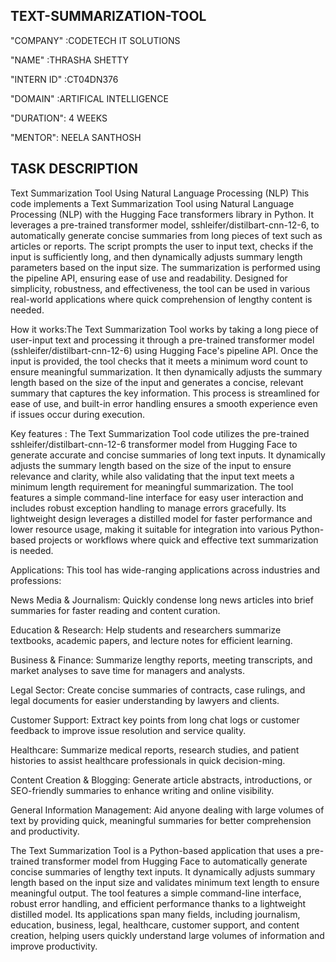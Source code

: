 ## TEXT-SUMMARIZATION-TOOL

"COMPANY" :CODETECH IT SOLUTIONS

"NAME" :THRASHA SHETTY

"INTERN ID" :CT04DN376

"DOMAIN" :ARTIFICAL INTELLIGENCE

"DURATION": 4 WEEKS

"MENTOR": NEELA SANTHOSH

## TASK DESCRIPTION

Text Summarization Tool Using Natural Language Processing (NLP)
This code implements a Text Summarization Tool using Natural Language Processing (NLP) with the Hugging Face transformers library in Python. It leverages a pre-trained transformer model, sshleifer/distilbart-cnn-12-6, to automatically generate concise summaries from long pieces of text such as articles or reports. The script prompts the user to input text, checks if the input is sufficiently long, and then dynamically adjusts summary length parameters based on the input size. The summarization is performed using the pipeline API, ensuring ease of use and readability. Designed for simplicity, robustness, and effectiveness, the tool can be used in various real-world applications where quick comprehension of lengthy content is needed.

How it works:The Text Summarization Tool works by taking a long piece of user-input text and processing it through a pre-trained transformer model (sshleifer/distilbart-cnn-12-6) using Hugging Face's pipeline API. Once the input is provided, the tool checks that it meets a minimum word count to ensure meaningful summarization. It then dynamically adjusts the summary length based on the size of the input and generates a concise, relevant summary that captures the key information. This process is streamlined for ease of use, and built-in error handling ensures a smooth experience even if issues occur during execution.

Key features : The Text Summarization Tool code utilizes the pre-trained sshleifer/distilbart-cnn-12-6 transformer model from Hugging Face to generate accurate and concise summaries of long text inputs. It dynamically adjusts the summary length based on the size of the input to ensure relevance and clarity, while also validating that the input text meets a minimum length requirement for meaningful summarization. The tool features a simple command-line interface for easy user interaction and includes robust exception handling to manage errors gracefully. Its lightweight design leverages a distilled model for faster performance and lower resource usage, making it suitable for integration into various Python-based projects or workflows where quick and effective text summarization is needed.

Applications: This tool has wide-ranging applications across industries and professions:

News Media & Journalism: Quickly condense long news articles into brief summaries for faster reading and content curation.

Education & Research: Help students and researchers summarize textbooks, academic papers, and lecture notes for efficient learning.

Business & Finance: Summarize lengthy reports, meeting transcripts, and market analyses to save time for managers and analysts.

Legal Sector: Create concise summaries of contracts, case rulings, and legal documents for easier understanding by lawyers and clients.

Customer Support: Extract key points from long chat logs or customer feedback to improve issue resolution and service quality.

Healthcare: Summarize medical reports, research studies, and patient histories to assist healthcare professionals in quick decision-ming.

Content Creation & Blogging: Generate article abstracts, introductions, or SEO-friendly summaries to enhance writing and online visibility.

General Information Management: Aid anyone dealing with large volumes of text by providing quick, meaningful summaries for better comprehension and productivity.

The Text Summarization Tool is a Python-based application that uses a pre-trained transformer model from Hugging Face to automatically generate concise summaries of lengthy text inputs. It dynamically adjusts summary length based on the input size and validates minimum text length to ensure meaningful output. The tool features a simple command-line interface, robust error handling, and efficient performance thanks to a lightweight distilled model. Its applications span many fields, including journalism, education, business, legal, healthcare, customer support, and content creation, helping users quickly understand large volumes of information and improve productivity.



